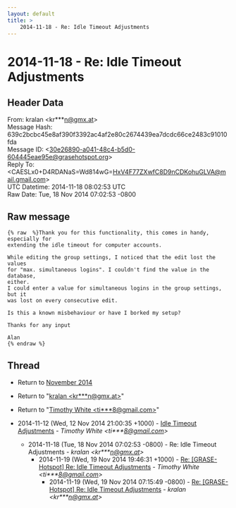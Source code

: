 ```yaml
---
layout: default
title: >
    2014-11-18 - Re: Idle Timeout Adjustments
---
```


# 2014-11-18 - Re: Idle Timeout Adjustments

## Header Data

From: kralan \<kr***n@gmx.at\><br>
Message Hash: 639c2bcbc45e8af390f3392ac4af2e80c2674439ea7dcdc66ce2483c91010fda<br>
Message ID: \<30e26890-a041-48c4-b5d0-604445eae95e@grasehotspot.org\><br>
Reply To: \<CAESLx0+D4RDANaS=Wd814wG=HxV4F77ZXwfC8D9nCDKohuGLVA@mail.gmail.com\><br>
UTC Datetime: 2014-11-18 08:02:53 UTC<br>
Raw Date: Tue, 18 Nov 2014 07:02:53 -0800<br>

## Raw message

```
{% raw  %}Thank you for this functionality, this comes in handy, especially for 
extending the idle timeout for computer accounts.

While editing the group settings, I noticed that the edit lost the values 
for "max. simultaneous logins". I couldn't find the value in the database, 
either. 
I could enter a value for simultaneous logins in the group settings, but it 
was lost on every consecutive edit. 

Is this a known misbehaviour or have I borked my setup?

Thanks for any input

Alan
{% endraw %}
```

## Thread

+ Return to [November 2014](/archive/2014/11)

+ Return to "[kralan <kr***n<span>@</span>gmx.at>](/authors/kr___n_at_gmx_at)"
+ Return to "[Timothy White <ti***8<span>@</span>gmail.com>](/authors/ti___8_at_gmail_com)"

+ 2014-11-12 (Wed, 12 Nov 2014 21:00:35 +1000) - [Idle Timeout Adjustments](/archive/2014/11/bc993c8cb672272c5fe431b852224010c3863a579dbe6e774d6b381d14cd9909) - _Timothy White \<ti***8@gmail.com\>_
  + 2014-11-18 (Tue, 18 Nov 2014 07:02:53 -0800) - Re: Idle Timeout Adjustments - _kralan \<kr***n@gmx.at\>_
    + 2014-11-19 (Wed, 19 Nov 2014 19:46:31 +1000) - [Re: [GRASE-Hotspot] Re: Idle Timeout Adjustments](/archive/2014/11/a56e2d11066e98fb319e050aa63d9383931be57a5b7a96dd150a0ea8b901254f) - _Timothy White \<ti***8@gmail.com\>_
      + 2014-11-19 (Wed, 19 Nov 2014 07:15:49 -0800) - [Re: [GRASE-Hotspot] Re: Idle Timeout Adjustments](/archive/2014/11/32038100c62a7489334a0c1cb0af8c0332107f435fbfbe813832eee02c093037) - _kralan \<kr***n@gmx.at\>_

